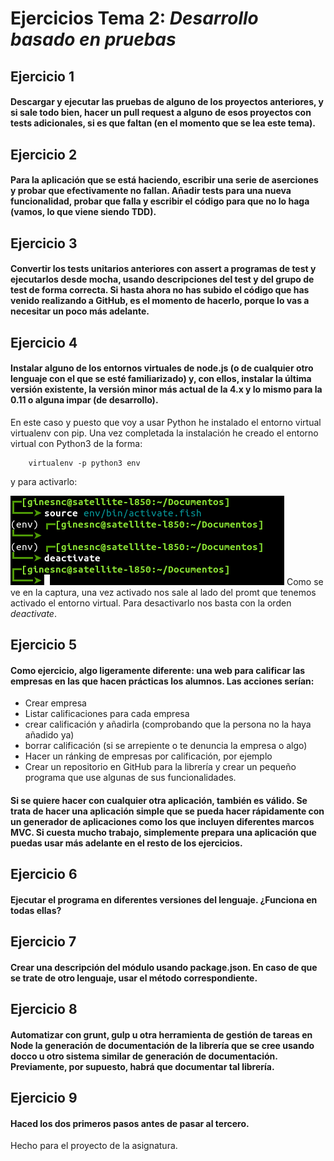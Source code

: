 # Ejercicios Tema 2: _Desarrollo basado en pruebas_

## Ejercicio 1
#### Descargar y ejecutar las pruebas de alguno de los proyectos anteriores, y si sale todo bien, hacer un pull request a alguno de esos proyectos con tests adicionales, si es que faltan (en el momento que se lea este tema).
 <!-- ejecutadas ejemplos sale correcto.-->
## Ejercicio 2
#### Para la aplicación que se está haciendo, escribir una serie de aserciones y probar que efectivamente no fallan. Añadir tests para una nueva funcionalidad, probar que falla y escribir el código para que no lo haga (vamos, lo que viene siendo TDD).

## Ejercicio 3
#### Convertir los tests unitarios anteriores con assert a programas de test y ejecutarlos desde mocha, usando descripciones del test y del grupo de test de forma correcta. Si hasta ahora no has subido el código que has venido realizando a GitHub, es el momento de hacerlo, porque lo vas a necesitar un poco más adelante.

## Ejercicio 4
#### Instalar alguno de los entornos virtuales de node.js (o de cualquier otro lenguaje con el que se esté familiarizado) y, con ellos, instalar la última versión existente, la versión minor más actual de la 4.x y lo mismo para la 0.11 o alguna impar (de desarrollo).

  En este caso y puesto que voy a usar Python he instalado el entorno virtual virtualenv con pip. Una vez completada la instalación he creado el entorno virtual con Python3 de la forma:

        virtualenv -p python3 env

  y para activarlo:

  ![img](capturas/4-t2.png)
Como se ve en la captura, una vez activado nos sale al lado del promt que tenemos activado el entorno virtual. Para desactivarlo nos basta con la orden *deactivate*.
## Ejercicio 5
#### Como ejercicio, algo ligeramente diferente: una web para calificar las empresas en las que hacen prácticas los alumnos. Las acciones serían:

  - Crear empresa
  - Listar calificaciones para cada empresa
  - crear calificación y añadirla (comprobando que la persona no la haya añadido ya)
  - borrar calificación (si se arrepiente o te denuncia la empresa o algo)
  - Hacer un ránking de empresas por calificación, por ejemplo
  - Crear un repositorio en GitHub para la librería y crear un pequeño programa que use algunas de sus funcionalidades.

####  Si se quiere hacer con cualquier otra aplicación, también es válido. Se trata de hacer una aplicación simple que se pueda hacer rápidamente con un generador de aplicaciones como los que incluyen diferentes marcos MVC. Si cuesta mucho trabajo, simplemente prepara una aplicación que puedas usar más adelante en el resto de los ejercicios.

## Ejercicio 6
#### Ejecutar el programa en diferentes versiones del lenguaje. ¿Funciona en todas ellas?

## Ejercicio 7
#### Crear una descripción del módulo usando package.json. En caso de que se trate de otro lenguaje, usar el método correspondiente.

## Ejercicio 8
#### Automatizar con grunt, gulp u otra herramienta de gestión de tareas en Node la generación de documentación de la librería que se cree usando docco u otro sistema similar de generación de documentación. Previamente, por supuesto, habrá que documentar tal librería.

## Ejercicio 9
#### Haced los dos primeros pasos antes de pasar al tercero.
Hecho para el proyecto de la asignatura.
